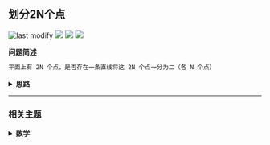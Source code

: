 ## 划分2N个点
<!--START_SECTION:badge-->

![last modify](https://img.shields.io/static/v1?label=last%20modify&message=2025-07-08%2016%3A53%3A13&label_color=gray&color=thistle&style=flat-square)
[![](https://img.shields.io/static/v1?label=&message=%E4%B8%AD%E7%AD%89&label_color=gray&color=yellow&style=flat-square)](../../../README.md#中等)
[![](https://img.shields.io/static/v1?label=&message=Collection&label_color=gray&color=green&style=flat-square)](../../../README.md#collection)
[![](https://img.shields.io/static/v1?label=&message=%E6%95%B0%E5%AD%A6&label_color=gray&color=blue&style=flat-square)](../../../README.md#数学)

<!--END_SECTION:badge-->
<!--info
tags: [数学]
source: Collection
level: 中等
number: '20220126'
name: 划分2N个点
companies: []
-->

<summary><b>问题简述</b></summary>

```txt
平面上有 2N 个点，是否存在一条直线将这 2N 个点一分为二（各 N 个点）
```

<!-- 
<details><summary><b>详细描述</b></summary>

```txt
```

</details>
-->


<!-- <div align="center"><img src="../../../_assets/xxx.png" height="300" /></div> -->

<details><summary><b>思路</b></summary>

> [是否一点存在直线能把平面上给定的2n个点分成两部分，每部分n个点？ - 知乎](https://www.zhihu.com/question/25071189)

```txt
- 考虑将这 2N 个点两两相连得到 m 条直线（可能存在重叠），其斜率分别为 k_1, .., k_m；
- 因为 m 是有限的，则必然存在与这 m 条直线斜率不同的直线，
- 取这条直线的垂线，则这条垂线与这 m 条直线都不垂直；
- 把这条直线从这 2N 个点的一侧平移到另一侧，得到 2N 个交点，
- 则显然存在一条平行于平移方向的直线将这 2N 个交点分成两部分，而这条直线也将这 2N 个点划分成了数量相等的两部分。
```

</details>

<!--START_SECTION:relate-->

---

### 相关主题

<details><summary><b>数学</b></summary>

> [[中等, LeetCode] 整数拆分](../../2021/12/LeetCode_0343_中等_整数拆分.md)  
> [[中等, 剑指Offer] 剪绳子](../../2021/11/剑指Offer_1402_中等_剪绳子.md)  
> [[中等, 剑指Offer] 剪绳子（整数拆分）](../../2021/11/剑指Offer_1401_中等_剪绳子（整数拆分）.md)  
> [[中等, 牛客] 阶乘末尾0的数量](../05/牛客_0129_中等_阶乘末尾0的数量.md)  
  > 
> [[简单, LeetCode] 排列硬币](../../2021/10/LeetCode_0441_简单_排列硬币.md)  
> [[简单, 牛客] 三个数的最大乘积](../04/牛客_0106_简单_三个数的最大乘积.md)  
> [[简单, 牛客] 回文数字](../03/牛客_0056_简单_回文数字.md)  
> [[简单, 牛客] 进制转换](../04/牛客_0112_简单_进制转换.md)  
  > 

</details>

<!--END_SECTION:relate-->